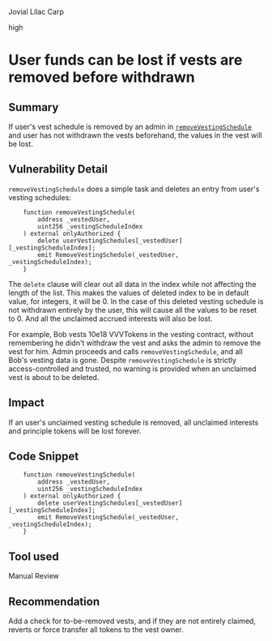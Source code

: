 Jovial Lilac Carp

high

# User funds can be lost if vests are removed before withdrawn

## Summary
If user's vest schedule is removed by an admin in [`removeVestingSchedule`](https://github.com/sherlock-audit/2024-03-vvv-vesting-staking/blob/main/vvv-platform-smart-contracts/contracts/vesting/VVVVesting.sol#L365) and user has not withdrawn the vests beforehand, the values in the vest will be lost.

## Vulnerability Detail
`removeVestingSchedule` does a simple task and deletes an entry from user's vesting schedules:

```solidity
    function removeVestingSchedule(
        address _vestedUser,
        uint256 _vestingScheduleIndex
    ) external onlyAuthorized {
        delete userVestingSchedules[_vestedUser][_vestingScheduleIndex];
        emit RemoveVestingSchedule(_vestedUser, _vestingScheduleIndex);
    }
```

The `delete` clause will clear out all data in the index while not affecting the length of the list. This makes the values of deleted index to be in default value, for integers, it will be 0. In the case of this deleted vesting schedule is not withdrawn entirely by the user, this will cause all the values to be reset to 0. And all the unclaimed accrued interests will also be lost.

For example, Bob vests 10e18 VVVTokens in the vesting contract, without remembering he didn't withdraw the vest and asks the admin to remove the vest for him. Admin proceeds and calls `removeVestingSchedule`, and all Bob's vesting data is gone. Despite `removeVestingSchedule` is strictly access-controlled and trusted, no warning is provided when an unclaimed vest is about to be deleted.


## Impact
If an user's unclaimed vesting schedule is removed, all unclaimed interests and principle tokens will be lost forever.


## Code Snippet
```solidity
    function removeVestingSchedule(
        address _vestedUser,
        uint256 _vestingScheduleIndex
    ) external onlyAuthorized {
        delete userVestingSchedules[_vestedUser][_vestingScheduleIndex];
        emit RemoveVestingSchedule(_vestedUser, _vestingScheduleIndex);
    }
```

## Tool used

Manual Review

## Recommendation
Add a check for to-be-removed vests, and if they are not entirely claimed, reverts or force transfer all tokens to the vest owner.
